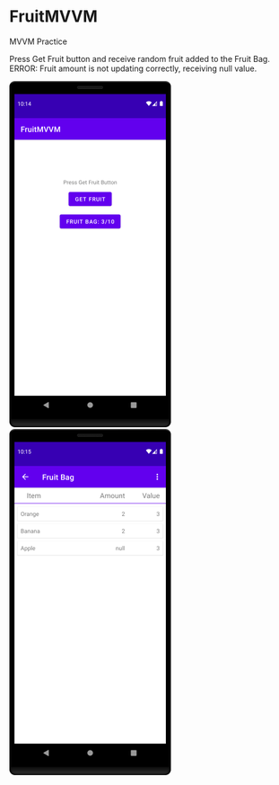 # FruitMVVM

MVVM Practice

Press Get Fruit button and receive random fruit added to the Fruit Bag.
ERROR: Fruit amount is not updating correctly, receiving null value.

![Screenshot](fruita.png?raw=true "Fruit Screen 1") ![Screenshot](fruitb.png?raw=true "Fruit Screen 2")
